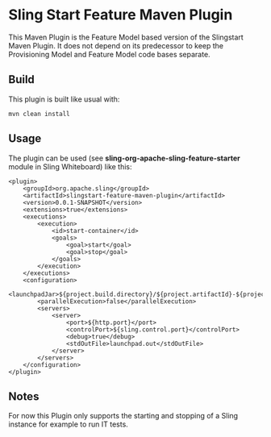 # Sling Start Feature Maven Plugin

This Maven Plugin is the Feature Model based version of the Slingstart
Maven Plugin. It does not depend on its predecessor to keep the Provisioning Model
and Feature Model code bases separate.

## Build

This plugin is built like usual with:
```
mvn clean install
```

## Usage

The plugin can be used (see **sling-org-apache-sling-feature-starter**
module in Sling Whiteboard) like this:
```
<plugin>
    <groupId>org.apache.sling</groupId>
    <artifactId>slingstart-feature-maven-plugin</artifactId>
    <version>0.0.1-SNAPSHOT</version>
    <extensions>true</extensions>
    <executions>
        <execution>
            <id>start-container</id>
            <goals>
                <goal>start</goal>
                <goal>stop</goal>
            </goals>
        </execution>
    </executions>
    <configuration>
        <launchpadJar>${project.build.directory}/${project.artifactId}-${project.version}.jar</launchpadJar>
        <parallelExecution>false</parallelExecution>
        <servers>
            <server>
                <port>${http.port}</port>
                <controlPort>${sling.control.port}</controlPort>
                <debug>true</debug>
                <stdOutFile>launchpad.out</stdOutFile>
            </server>
        </servers>
    </configuration>
</plugin>
```

## Notes

For now this Plugin only supports the starting and stopping of a Sling
instance for example to run IT tests.
